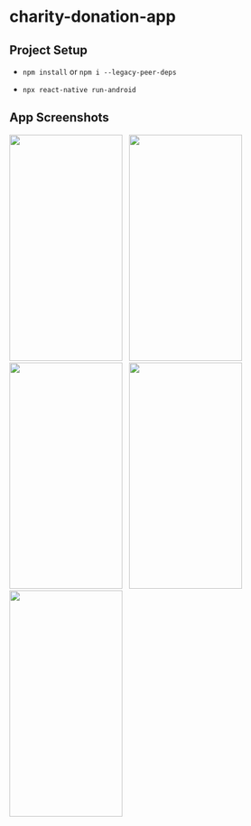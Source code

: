 # charity-donation-app

## Project Setup

+ `npm install` or `npm i --legacy-peer-deps`

+ `npx react-native run-android`

## App Screenshots

 <img src="https://user-images.githubusercontent.com/62241228/189687132-ecc99819-2f1f-434f-a80b-a79aaf42fcaa.png" width="200" height="400" /> &nbsp; <img src="https://user-images.githubusercontent.com/62241228/189649771-c02ebec3-5e65-4a4e-a706-bb467b929408.png" width="200" height="400" />   &nbsp;     <img src="https://user-images.githubusercontent.com/62241228/189650290-998d1b92-bd5d-47a9-8076-f19fcd1cebe4.png"  width="200" height="400"/>  &nbsp;     <img src="https://user-images.githubusercontent.com/62241228/189649997-01727df5-3037-43f0-bc08-098c8f4562e0.png" width="200" height="400" />   &nbsp;  <img src="https://user-images.githubusercontent.com/62241228/189649386-a72541ad-cfdf-4325-a15d-54535080eed8.png" width="200" height="400" />  









